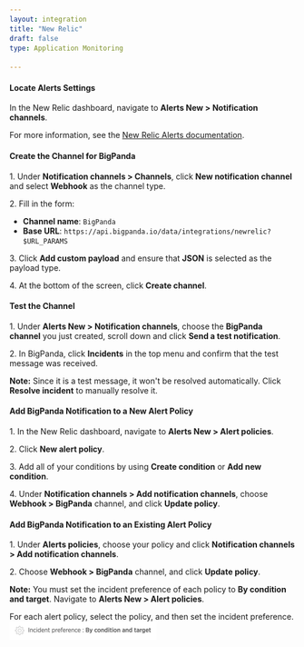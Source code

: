 ```yaml
---
layout: integration 
title: "New Relic"
draft: false
type: Application Monitoring

---
```




#### Locate Alerts Settings
In the New Relic dashboard, navigate to **Alerts New > Notification channels**.

For more information, see the [New Relic Alerts documentation](https://docs.newrelic.com/docs/alerts/new-relic-alerts/getting-started/introduction-new-relic-alerts).

<!-- section-separator -->

#### Create the Channel for BigPanda

1\. Under **Notification channels > Channels**, click **New notification channel** and select **Webhook** as the channel type.

2\. Fill in the form:

* **Channel name**: `BigPanda`
* **Base URL**: `https://api.bigpanda.io/data/integrations/newrelic?$URL_PARAMS`

3\. Click **Add custom payload** and ensure that **JSON** is selected as the payload type.

4\. At the bottom of the screen, click **Create channel**.

<!-- section-separator -->

#### Test the Channel

1\. Under **Alerts New > Notification channels**, choose the **BigPanda channel** you just created, scroll down and click **Send a test notification**.

2\. In BigPanda, click **Incidents** in the top menu and confirm that the test message was received.

**Note:** Since it is a test message, it won't be resolved automatically. Click **Resolve incident** to manually resolve it.

<!-- section-separator -->

#### Add BigPanda Notification to a New Alert Policy

1\. In the New Relic dashboard, navigate to **Alerts New > Alert policies**.

2\. Click **New alert policy**.

3\. Add all of your conditions by using **Create condition** or **Add new condition**.

4\. Under **Notification channels > Add notification channels**, choose **Webhook > BigPanda** channel, and click **Update policy**.

<!-- section-separator -->

#### Add BigPanda Notification to an Existing Alert Policy

1\. Under **Alerts policies**, choose your policy and click **Notification channels > Add notification channels**.

2\. Choose **Webhook > BigPanda** channel, and click **Update policy**.

**Note:** You must set the incident preference of each policy to **By condition and target**. Navigate to **Alerts New > Alert policies**.

For each alert policy, select the policy, and then set the incident preference. ![media/NewRelicIncidentPreference.png](/media/NewRelicIncidentPreference.png)


